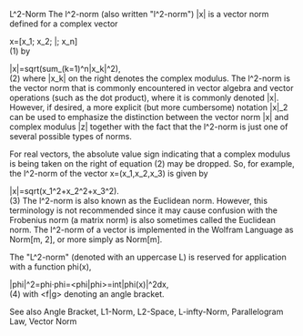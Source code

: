 L^2-Norm
The l^2-norm (also written "l^2-norm") |x| is a vector norm defined for a complex vector

 x=[x_1; x_2; |; x_n] 	
(1)
by

 |x|=sqrt(sum_(k=1)^n|x_k|^2), 	
(2)
where |x_k| on the right denotes the complex modulus. The l^2-norm is the vector norm that is commonly encountered in vector algebra and vector operations (such as the dot product), where it is commonly denoted |x|. However, if desired, a more explicit (but more cumbersome) notation |x|_2 can be used to emphasize the distinction between the vector norm |x| and complex modulus |z| together with the fact that the l^2-norm is just one of several possible types of norms.

For real vectors, the absolute value sign indicating that a complex modulus is being taken on the right of equation (2) may be dropped. So, for example, the l^2-norm of the vector x=(x_1,x_2,x_3) is given by

 |x|=sqrt(x_1^2+x_2^2+x_3^2). 	
(3)
The l^2-norm is also known as the Euclidean norm. However, this terminology is not recommended since it may cause confusion with the Frobenius norm (a matrix norm) is also sometimes called the Euclidean norm. The l^2-norm of a vector is implemented in the Wolfram Language as Norm[m, 2], or more simply as Norm[m].

The "L^2-norm" (denoted with an uppercase L) is reserved for application with a function phi(x),

 |phi|^2=phi·phi=<phi|phi>=int|phi(x)|^2dx, 	
(4)
with <f|g> denoting an angle bracket.

See also
Angle Bracket, L1-Norm, L2-Space, L-infty-Norm, Parallelogram Law, Vector Norm